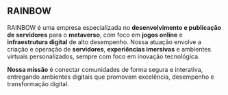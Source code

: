 ## RAINBOW

RAINBOW é uma empresa especializada no **desenvolvimento e publicação de servidores** para o **metaverso**, com foco em **jogos online** e **infraestrutura digital** de alto desempenho. Nossa atuação envolve a criação e operação de **servidores**, **experiências imersivas** e ambientes virtuais personalizados, sempre com foco em inovação tecnológica.

**Nossa missão** é conectar comunidades de forma segura e interativa, entregando ambientes digitais que promovem excelência, desempenho e transformação digital.
